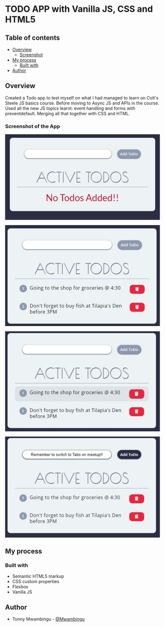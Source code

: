 # TODO APP with Vanilla JS, CSS and HTML5

## Table of contents

-   [Overview](#overview)
    -   [Screenshot](#screenshot)
-   [My process](#my-process)
    -   [Built with](#built-with)
-   [Author](#author)

## Overview

Created a Todo app to test myself on what I had managed to learn on Colt's Steele JS basics course. Before moving to Async JS and APIs in the course. Used all the new JS topics learnt: event handling and forms with preventdefault. Merging all that together with CSS and HTML.

### Screenshot of the App

![](./todo-1.jpg)

![](./todo-2.jpg)

![](./todo-3.jpg)

![](./todo-4.jpg)

## My process

### Built with

-   Semantic HTML5 markup
-   CSS custom properties
-   Flexbox
-   Vanilla JS

## Author

-   Tonny Mwambingu - [@Mwambingu](https://github.com/Mwambingu)
